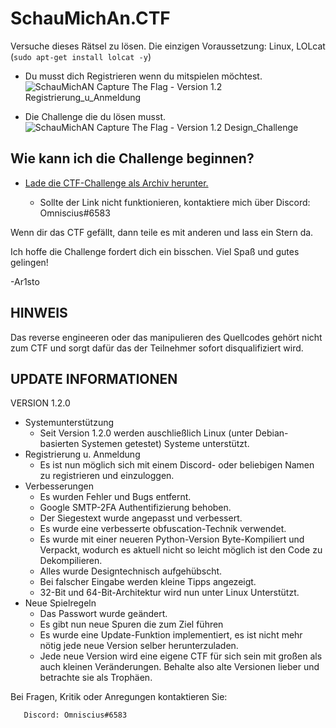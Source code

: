 # SchauMichAn.CTF
Versuche dieses Rätsel zu lösen.
Die einzigen Voraussetzung: Linux, LOLcat (`sudo apt-get install lolcat -y`)

- Du musst dich Registrieren wenn du mitspielen möchtest.
![SchauMichAN Capture The Flag - Version 1.2 Registrierung_u_Anmeldung](https://github.com/Ar1sto/SchauMichAn_CTF/blob/main/vorschaubilder/registrierung_SchauMichAnCTF.png)

- Die Challenge die du lösen musst.
![SchauMichAN Capture The Flag - Version 1.2 Design_Challenge](https://github.com/Ar1sto/SchauMichAn_CTF/blob/main/vorschaubilder/SchauMichAnCTF.png)


## Wie kann ich die Challenge beginnen?
- [Lade die CTF-Challenge als Archiv herunter.](https://drive.google.com/file/d/1ihODPZcJGSKHi7qPJVn1DDhMVTH6GItZ/view?usp=drivesdk)

   - Sollte der Link nicht funktionieren, kontaktiere mich über Discord: Omniscius#6583
 

Wenn dir das CTF gefällt, dann teile es mit anderen und lass ein Stern da.

Ich hoffe die Challenge fordert dich ein bisschen. Viel Spaß und gutes gelingen!

-Ar1sto

## HINWEIS

Das reverse engineeren oder das manipulieren des Quellcodes gehört nicht zum CTF und sorgt dafür das der Teilnehmer sofort disqualifiziert wird.

## UPDATE INFORMATIONEN

VERSION 1.2.0

- Systemunterstützung
   - Seit Version 1.2.0 werden auschließlich Linux (unter Debian-basierten Systemen getestet) Systeme unterstützt.  
- Registrierung u. Anmeldung
   - Es ist nun möglich sich mit einem Discord- oder beliebigen Namen zu registrieren und einzuloggen.
- Verbesserungen
   - Es wurden Fehler und Bugs entfernt.
   - Google SMTP-2FA Authentifizierung behoben.
   - Der Siegestext wurde angepasst und verbessert.
   - Es wurde eine verbesserte obfuscation-Technik verwendet.
   - Es wurde mit einer neueren Python-Version Byte-Kompiliert und Verpackt, wodurch es aktuell nicht so leicht möglich ist den Code zu Dekompilieren.
   - Alles wurde Designtechnisch aufgehübscht.
   - Bei falscher Eingabe werden kleine Tipps angezeigt.
   - 32-Bit und 64-Bit-Architektur wird nun unter Linux Unterstützt.
- Neue Spielregeln
   - Das Passwort wurde geändert.
   - Es gibt nun neue Spuren die zum Ziel führen
   - Es wurde eine Update-Funktion implementiert, es ist nicht mehr nötig jede neue Version selber herunterzuladen.
   - Jede neue Version wird eine eigene CTF für sich sein mit großen als auch kleinen Veränderungen. Behalte also alte Versionen lieber und betrachte sie als Trophäen.

Bei Fragen, Kritik oder Anregungen kontaktieren Sie: 

       Discord: Omniscius#6583 

